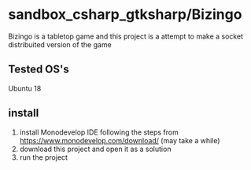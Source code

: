 # sandbox_csharp_gtksharp/Bizingo

Bizingo is a tabletop game and this project is a attempt to make a socket distribuited
version of the game

## Tested OS's

Ubuntu 18

## install

1. install Monodevelop IDE following the steps from https://www.monodevelop.com/download/ (may take a while)
2. download this project and open it as a solution
3. run the project
